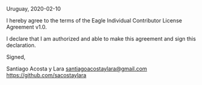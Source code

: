 Uruguay, 2020-02-10

I hereby agree to the terms of the Eagle Individual Contributor License
Agreement v1.0.

I declare that I am authorized and able to make this agreement and sign this
declaration.

Signed,

Santiago Acosta y Lara santiagoacostaylara@gmail.com https://github.com/sacostaylara
